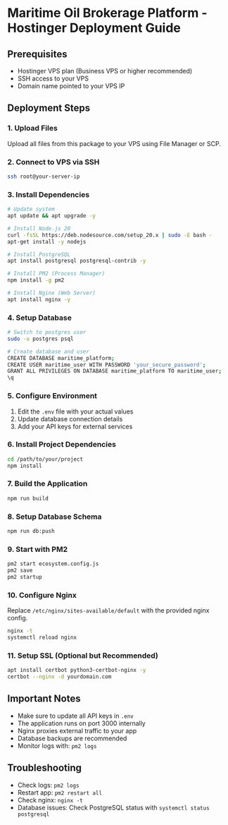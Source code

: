 # Maritime Oil Brokerage Platform - Hostinger Deployment Guide

## Prerequisites
- Hostinger VPS plan (Business VPS or higher recommended)
- SSH access to your VPS
- Domain name pointed to your VPS IP

## Deployment Steps

### 1. Upload Files
Upload all files from this package to your VPS using File Manager or SCP.

### 2. Connect to VPS via SSH
```bash
ssh root@your-server-ip
```

### 3. Install Dependencies
```bash
# Update system
apt update && apt upgrade -y

# Install Node.js 20
curl -fsSL https://deb.nodesource.com/setup_20.x | sudo -E bash -
apt-get install -y nodejs

# Install PostgreSQL
apt install postgresql postgresql-contrib -y

# Install PM2 (Process Manager)
npm install -g pm2

# Install Nginx (Web Server)
apt install nginx -y
```

### 4. Setup Database
```bash
# Switch to postgres user
sudo -u postgres psql

# Create database and user
CREATE DATABASE maritime_platform;
CREATE USER maritime_user WITH PASSWORD 'your_secure_password';
GRANT ALL PRIVILEGES ON DATABASE maritime_platform TO maritime_user;
\q
```

### 5. Configure Environment
1. Edit the `.env` file with your actual values
2. Update database connection details
3. Add your API keys for external services

### 6. Install Project Dependencies
```bash
cd /path/to/your/project
npm install
```

### 7. Build the Application
```bash
npm run build
```

### 8. Setup Database Schema
```bash
npm run db:push
```

### 9. Start with PM2
```bash
pm2 start ecosystem.config.js
pm2 save
pm2 startup
```

### 10. Configure Nginx
Replace `/etc/nginx/sites-available/default` with the provided nginx config.
```bash
nginx -t
systemctl reload nginx
```

### 11. Setup SSL (Optional but Recommended)
```bash
apt install certbot python3-certbot-nginx -y
certbot --nginx -d yourdomain.com
```

## Important Notes
- Make sure to update all API keys in `.env`
- The application runs on port 3000 internally
- Nginx proxies external traffic to your app
- Database backups are recommended
- Monitor logs with: `pm2 logs`

## Troubleshooting
- Check logs: `pm2 logs`
- Restart app: `pm2 restart all`
- Check nginx: `nginx -t`
- Database issues: Check PostgreSQL status with `systemctl status postgresql`